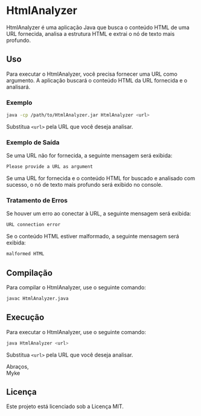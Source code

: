 # HtmlAnalyzer

HtmlAnalyzer é uma aplicação Java que busca o conteúdo HTML de uma URL fornecida, analisa a estrutura HTML e extrai o nó de texto mais profundo.

## Uso

Para executar o HtmlAnalyzer, você precisa fornecer uma URL como argumento. A aplicação buscará o conteúdo HTML da URL fornecida e o analisará.

### Exemplo

```sh
java -cp /path/to/HtmlAnalyzer.jar HtmlAnalyzer <url>
```

Substitua `<url>` pela URL que você deseja analisar.

### Exemplo de Saída

Se uma URL não for fornecida, a seguinte mensagem será exibida:

```sh
Please provide a URL as argument
```

Se uma URL for fornecida e o conteúdo HTML for buscado e analisado com sucesso, o nó de texto mais profundo será exibido no console.

### Tratamento de Erros

Se houver um erro ao conectar à URL, a seguinte mensagem será exibida:

```sh
URL connection error
```

Se o conteúdo HTML estiver malformado, a seguinte mensagem será exibida:

```sh
malformed HTML
```

## Compilação

Para compilar o HtmlAnalyzer, use o seguinte comando:

```bash
javac HtmlAnalyzer.java
```

## Execução

Para executar o HtmlAnalyzer, use o seguinte comando:

```bash
java HtmlAnalyzer <url>
```

Substitua `<url>` pela URL que você deseja analisar.

Abraços,  
Myke

## Licença

Este projeto está licenciado sob a Licença MIT.
